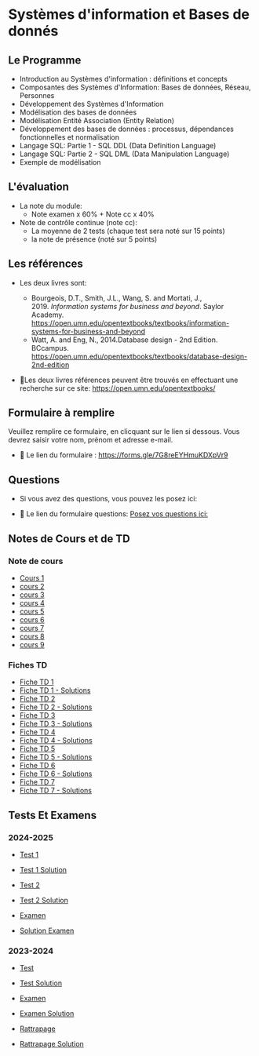 # Systèmes d'information et Bases de donnés


## Le Programme

- Introduction au Systèmes d'information : définitions et concepts 
- Composantes des Systèmes d'Information:  Bases de données, Réseau, Personnes 
- Développement des Systèmes d'Information 
- Modélisation des bases de données 
- Modélisation Entité Association (Entity Relation)
- Développement des bases de données : processus, dépendances fonctionnelles et normalisation 
- Langage SQL: Partie 1 - SQL DDL  (Data Definition Language)
- Langage SQL: Partie 2 - SQL DML (Data Manipulation Language)
- Exemple de modélisation

## L'évaluation

- La note du module:
  - Note examen x 60% + Note cc x 40%
-  Note de contrôle continue (note cc):
    - La moyenne de 2 tests (chaque test sera noté sur 15 points)
    - la note de présence (noté sur 5 points)


## Les références

- Les deux livres sont:
 
  - Bourgeois, D.T., Smith, J.L., Wang, S. and Mortati, J., 2019. _Information systems for business and beyond_. Saylor Academy.   https://open.umn.edu/opentextbooks/textbooks/information-systems-for-business-and-beyond
  - Watt, A. and Eng, N., 2014.Database design - 2nd Edition. BCcampus. https://open.umn.edu/opentextbooks/textbooks/database-design-2nd-edition

- 📝Les deux livres références peuvent être trouvés en effectuant une recherche sur ce site: https://open.umn.edu/opentextbooks/


## Formulaire à remplire

Veuillez remplire ce formulaire, en clicquant sur le lien si dessous. Vous devrez saisir votre nom, prénom et adresse e-mail.

- 🔗 Le lien du formulaire : https://forms.gle/7G8reEYHmuKDXpVr9

## Questions
- Si vous avez des questions, vous pouvez les posez ici:

- 🔗 Le lien du formulaire questions: [Posez vos questions ici:](https://forms.gle/kXq4iPQ7cVimSDP7A)


## Notes de Cours et de TD

### Note de cours
- [Cours 1](https://github.com/amina-delali-univ/SIBD-2024-2025/blob/main/Cours/SI%20Cours%201%20-%20Syst%C3%A8mes%20d'information%20-%20d%C3%A9finitions%20et%20concepts.pdf)
- [cours 2](https://github.com/amina-delali-univ/SIBD-2024-2025/blob/main/Cours/SI%20Cours%202%20-%20Syst%C3%A8mes%20d'Information%20-%20Bases%20de%20donn%C3%A9es%2C%20R%C3%A9seau%2C%20Personnes-2024-2025.pdf)
- [cours 3](https://github.com/amina-delali-univ/SIBD-2024-2025/blob/main/Cours/SI%20Cours%203%20-%20%20D%C3%A9veloppement%20Des%20Syst%C3%A8mes%20d'information.pdf)
- [cours 4](https://github.com/amina-delali-univ/SIBD-2024-2025/blob/main/Cours/SI%20Course%204%20Mod%C3%A9lisation%20des%20bases%20de%20donn%C3%A9es-2024-2025.pdf)
- [cours 5](https://github.com/amina-delali-univ/SIBD-2024-2025/blob/main/Cours/SIBD%20Cours%205%20-2024-2025-%20Mod%C3%A9lisation%20Entit%C3%A9%20Association.pdf)
- [cours 6](https://github.com/amina-delali-univ/SIBD-2024-2025/blob/main/Cours/SIBD%20cours%206-2024-2025%20-D%C3%A9veloppement%20des%20bases%20de%20donn%C3%A9es%20-%20processus%2C%20d%C3%A9pendances%20fonctionnelles%20et%20normalisation.pdf)
- [cours 7](https://github.com/amina-delali-univ/SIBD-2024-2025/blob/main/Cours/SIBD-%20Cours%207-2024-2025%20-%20SQL%20Partie%201.pdf)
- [cours 8](https://github.com/amina-delali-univ/SIBD-2024-2025/blob/main/Cours/out-SI%20Cours%208%20-%20SQL%20Partie%202.pdf)
- [cours 9](https://github.com/amina-delali-univ/SIBD-2024-2025/blob/main/Cours/out-%20Exemple%20de%20Mod%C3%A9lisation.pdf)

### Fiches TD
- [Fiche TD 1](https://github.com/amina-delali-univ/SIBD-2024-2025/blob/main/TD/SIBD%20TD%201%20-%202024-2025.pdf)
- [Fiche TD 1 - Solutions](https://github.com/amina-delali-univ/SIBD-2024-2025/blob/main/TD/SIBD%20TD%201%20-%202024-2025%20-%20Solution.pdf)
- [Fiche TD 2](https://github.com/amina-delali-univ/SIBD-2024-2025/blob/main/TD/SIBD%20TD%202.pdf)
- [Fiche TD 2 - Solutions](https://github.com/amina-delali-univ/SIBD-2024-2025/blob/main/TD/SI%20TD%202%20-%20Solutions.pdf)
- [Fiche TD 3](https://github.com/amina-delali-univ/SIBD-2024-2025/blob/main/TD/SIBD%20TD%203%20-%202024-2025.pdf)
- [Fiche TD 3 - Solutions](https://github.com/amina-delali-univ/SIBD-2024-2025/blob/main/TD/SIBD%20TD%203%20-%202024-2025-%20Solutions.pdf)
- [Fiche TD 4](https://github.com/amina-delali-univ/SIBD-2024-2025/blob/main/TD/SIBD%20TD%204%20-2024-2025.pdf)
- [Fiche TD 4 - Solutions](https://github.com/amina-delali-univ/SIBD-2024-2025/blob/main/TD/SIBD%20TD%204%20-%20Solutions%202024-2025.pdf)
- [Fiche TD 5](https://github.com/amina-delali-univ/SIBD-2024-2025/blob/main/TD/SIBD%20-%20Fiche%20TD%205-%202024-2025.pdf)
- [Fiche TD 5 - Solutions](https://github.com/amina-delali-univ/SIBD-2024-2025/blob/main/TD/SIBD%20-%20Fiche%20TD%205%20-%202024-2025%20-Solutions.pdf)
- [Fiche TD 6](https://github.com/amina-delali-univ/SIBD-2024-2025/blob/main/TD/SIBD%20TD%206%20-%202024-2025.pdf)
- [Fiche TD 6 - Solutions](https://github.com/amina-delali-univ/SIBD-2024-2025/blob/main/TD/out-SIBD%20TD%206%20-%202024-2025%20-%20Solutions.pdf)
- [Fiche TD 7](https://github.com/amina-delali-univ/SIBD-2024-2025/blob/main/TD/out-Fiche%20TD%207.pdf)
- [Fiche TD 7 - Solutions](https://github.com/amina-delali-univ/SIBD-2024-2025/blob/main/TD/out-TD%207%20Solutions.pdf)

  


## Tests Et Examens
### 2024-2025
- [Test 1](https://github.com/amina-delali-univ/SIBD-2024-2025/blob/main/Sujets/ISBD%20-%20test1-2024-2025%20(1).pdf)
- [Test 1 Solution](https://github.com/amina-delali-univ/SIBD-2024-2025/blob/main/Sujets/Solution%20of%20ISBD%20-%20test1-2024-2025%20-%20-%20Google%20Docs.pdf)
- [Test 2](https://github.com/amina-delali-univ/SIBD-2024-2025/blob/main/Sujets/test2-2024-2025.pdf)
- [Test 2 Solution](https://github.com/amina-delali-univ/SIBD-2024-2025/blob/main/Sujets/test2-2024-2025-Solutions.pdf)
  
- [Examen](https://github.com/amina-delali-univ/SIBD-2024-2025/blob/main/Sujets/Examen-2024-2025.pdf)
- [Solution Examen](https://github.com/amina-delali-univ/SIBD-2024-2025/blob/main/Sujets/Examen-2024-2025-Solution.pdf)

### 2023-2024
- [Test](https://github.com/amina-delali-univ/SIBD-2024-2025/blob/main/Sujets/ISBD%20-%20test1-2023-2024.pdf)
- [Test Solution](https://github.com/amina-delali-univ/SIBD-2024-2025/blob/main/Sujets/ISBD%20-%20test1-2023-2024%20solutions.pdf)
  
- [Examen](https://github.com/amina-delali-univ/SIBD-2024-2025/blob/main/Sujets/Examen-2023-2024.pdf)
- [Examen Solution](https://github.com/amina-delali-univ/SIBD-2024-2025/blob/main/Sujets/Examen-2023-2024-Solution.pdf)
  
- [Rattrapage](https://github.com/amina-delali-univ/SIBD-2024-2025/blob/main/Sujets/Rattrapage-2023-2024.pdf)
- [Rattrapage Solution](https://github.com/amina-delali-univ/SIBD-2024-2025/blob/main/Sujets/Solution%20rattrapage%202023-2024.pdf)

